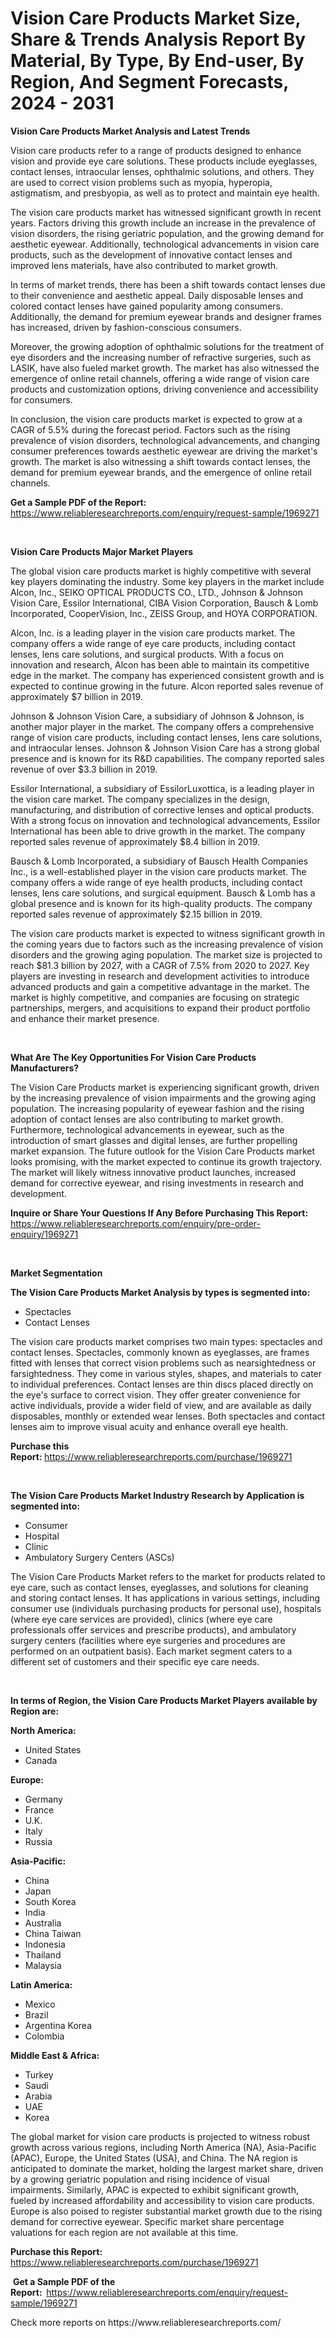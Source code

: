 <p><h1>Vision Care Products Market Size, Share & Trends Analysis Report By Material, By Type, By End-user, By Region, And Segment Forecasts, 2024 - 2031</h1></p><p><strong>Vision Care Products Market Analysis and Latest Trends</strong></p>
<p><p>Vision care products refer to a range of products designed to enhance vision and provide eye care solutions. These products include eyeglasses, contact lenses, intraocular lenses, ophthalmic solutions, and others. They are used to correct vision problems such as myopia, hyperopia, astigmatism, and presbyopia, as well as to protect and maintain eye health.</p><p>The vision care products market has witnessed significant growth in recent years. Factors driving this growth include an increase in the prevalence of vision disorders, the rising geriatric population, and the growing demand for aesthetic eyewear. Additionally, technological advancements in vision care products, such as the development of innovative contact lenses and improved lens materials, have also contributed to market growth.</p><p>In terms of market trends, there has been a shift towards contact lenses due to their convenience and aesthetic appeal. Daily disposable lenses and colored contact lenses have gained popularity among consumers. Additionally, the demand for premium eyewear brands and designer frames has increased, driven by fashion-conscious consumers.</p><p>Moreover, the growing adoption of ophthalmic solutions for the treatment of eye disorders and the increasing number of refractive surgeries, such as LASIK, have also fueled market growth. The market has also witnessed the emergence of online retail channels, offering a wide range of vision care products and customization options, driving convenience and accessibility for consumers.</p><p>In conclusion, the vision care products market is expected to grow at a CAGR of 5.5% during the forecast period. Factors such as the rising prevalence of vision disorders, technological advancements, and changing consumer preferences towards aesthetic eyewear are driving the market's growth. The market is also witnessing a shift towards contact lenses, the demand for premium eyewear brands, and the emergence of online retail channels.</p></p>
<p><strong>Get a Sample PDF of the Report:&nbsp;</strong> <a href="https://www.reliableresearchreports.com/enquiry/request-sample/1969271">https://www.reliableresearchreports.com/enquiry/request-sample/1969271</a></p>
<p>&nbsp;</p>
<p><strong>Vision Care Products Major Market Players</strong></p>
<p><p>The global vision care products market is highly competitive with several key players dominating the industry. Some key players in the market include Alcon, Inc., SEIKO OPTICAL PRODUCTS CO., LTD., Johnson & Johnson Vision Care, Essilor International, CIBA Vision Corporation, Bausch & Lomb Incorporated, CooperVision, Inc., ZEISS Group, and HOYA CORPORATION.</p><p>Alcon, Inc. is a leading player in the vision care products market. The company offers a wide range of eye care products, including contact lenses, lens care solutions, and surgical products. With a focus on innovation and research, Alcon has been able to maintain its competitive edge in the market. The company has experienced consistent growth and is expected to continue growing in the future. Alcon reported sales revenue of approximately $7 billion in 2019.</p><p>Johnson & Johnson Vision Care, a subsidiary of Johnson & Johnson, is another major player in the market. The company offers a comprehensive range of vision care products, including contact lenses, lens care solutions, and intraocular lenses. Johnson & Johnson Vision Care has a strong global presence and is known for its R&D capabilities. The company reported sales revenue of over $3.3 billion in 2019.</p><p>Essilor International, a subsidiary of EssilorLuxottica, is a leading player in the vision care market. The company specializes in the design, manufacturing, and distribution of corrective lenses and optical products. With a strong focus on innovation and technological advancements, Essilor International has been able to drive growth in the market. The company reported sales revenue of approximately $8.4 billion in 2019.</p><p>Bausch & Lomb Incorporated, a subsidiary of Bausch Health Companies Inc., is a well-established player in the vision care products market. The company offers a wide range of eye health products, including contact lenses, lens care solutions, and surgical equipment. Bausch & Lomb has a global presence and is known for its high-quality products. The company reported sales revenue of approximately $2.15 billion in 2019.</p><p>The vision care products market is expected to witness significant growth in the coming years due to factors such as the increasing prevalence of vision disorders and the growing aging population. The market size is projected to reach $81.3 billion by 2027, with a CAGR of 7.5% from 2020 to 2027. Key players are investing in research and development activities to introduce advanced products and gain a competitive advantage in the market. The market is highly competitive, and companies are focusing on strategic partnerships, mergers, and acquisitions to expand their product portfolio and enhance their market presence.</p></p>
<p>&nbsp;</p>
<p><strong>What Are The Key Opportunities For Vision Care Products Manufacturers?</strong></p>
<p><p>The Vision Care Products market is experiencing significant growth, driven by the increasing prevalence of vision impairments and the growing aging population. The increasing popularity of eyewear fashion and the rising adoption of contact lenses are also contributing to market growth. Furthermore, technological advancements in eyewear, such as the introduction of smart glasses and digital lenses, are further propelling market expansion. The future outlook for the Vision Care Products market looks promising, with the market expected to continue its growth trajectory. The market will likely witness innovative product launches, increased demand for corrective eyewear, and rising investments in research and development.</p></p>
<p><strong>Inquire or Share Your Questions If Any Before Purchasing This Report:</strong> <a href="https://www.reliableresearchreports.com/enquiry/pre-order-enquiry/1969271">https://www.reliableresearchreports.com/enquiry/pre-order-enquiry/1969271</a></p>
<p>&nbsp;</p>
<p><strong>Market Segmentation</strong></p>
<p><strong>The Vision Care Products Market Analysis by types is segmented into:</strong></p>
<p><ul><li>Spectacles</li><li>Contact Lenses</li></ul></p>
<p><p>The vision care products market comprises two main types: spectacles and contact lenses. Spectacles, commonly known as eyeglasses, are frames fitted with lenses that correct vision problems such as nearsightedness or farsightedness. They come in various styles, shapes, and materials to cater to individual preferences. Contact lenses are thin discs placed directly on the eye's surface to correct vision. They offer greater convenience for active individuals, provide a wider field of view, and are available as daily disposables, monthly or extended wear lenses. Both spectacles and contact lenses aim to improve visual acuity and enhance overall eye health.</p></p>
<p><strong>Purchase this Report:&nbsp;</strong><a href="https://www.reliableresearchreports.com/purchase/1969271">https://www.reliableresearchreports.com/purchase/1969271</a></p>
<p>&nbsp;</p>
<p><strong>The Vision Care Products Market Industry Research by Application is segmented into:</strong></p>
<p><ul><li>Consumer</li><li>Hospital</li><li>Clinic</li><li>Ambulatory Surgery Centers (ASCs)</li></ul></p>
<p><p>The Vision Care Products Market refers to the market for products related to eye care, such as contact lenses, eyeglasses, and solutions for cleaning and storing contact lenses. It has applications in various settings, including consumer use (individuals purchasing products for personal use), hospitals (where eye care services are provided), clinics (where eye care professionals offer services and prescribe products), and ambulatory surgery centers (facilities where eye surgeries and procedures are performed on an outpatient basis). Each market segment caters to a different set of customers and their specific eye care needs.</p></p>
<p>&nbsp;</p>
<p><strong>In terms of Region, the Vision Care Products Market Players available by Region are:</strong></p>
<p>
    <p> <strong> North America: </strong>
        <ul>
            <li>United States</li>
            <li>Canada</li>
        </ul>
        </p> 
    <p> <strong> Europe: </strong>
        <ul>
            <li>Germany</li>
            <li>France</li>
            <li>U.K.</li>
            <li>Italy</li>
            <li>Russia</li>
        </ul>
        </p> 
    <p> <strong> Asia-Pacific: </strong>
        <ul>
            <li>China</li>
            <li>Japan</li>
            <li>South Korea</li>
            <li>India</li>
            <li>Australia</li>
            <li>China Taiwan</li>
            <li>Indonesia</li>
            <li>Thailand</li>
            <li>Malaysia</li>
        </ul>
        </p> 
    <p> <strong> Latin America: </strong>
        <ul>
            <li>Mexico</li>
            <li>Brazil</li>
            <li>Argentina Korea</li>
            <li>Colombia</li>
        </ul>
        </p> 
    <p> <strong> Middle East & Africa: </strong>
        <ul>
            <li>Turkey</li>
            <li>Saudi</li>
            <li>Arabia</li>
            <li>UAE</li>
            <li>Korea</li>
        </ul>
    </p>
    </p>
<p><p>The global market for vision care products is projected to witness robust growth across various regions, including North America (NA), Asia-Pacific (APAC), Europe, the United States (USA), and China. The NA region is anticipated to dominate the market, holding the largest market share, driven by a growing geriatric population and rising incidence of visual impairments. Similarly, APAC is expected to exhibit significant growth, fueled by increased affordability and accessibility to vision care products. Europe is also poised to register substantial market growth due to the rising demand for corrective eyewear. Specific market share percentage valuations for each region are not available at this time.</p></p>
<p><strong>Purchase this Report: </strong><a href="https://www.reliableresearchreports.com/purchase/1969271">https://www.reliableresearchreports.com/purchase/1969271</a></p>
<p>&nbsp;<strong>Get a Sample PDF of the Report:&nbsp;&nbsp;</strong><a href="https://www.reliableresearchreports.com/enquiry/request-sample/1969271">https://www.reliableresearchreports.com/enquiry/request-sample/1969271</a></p>
<p><strong></strong></p>
<p>Check more reports on https://www.reliableresearchreports.com/</p>